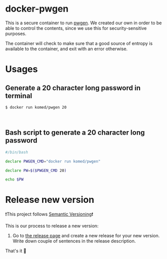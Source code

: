# docker-pwgen

This is a secure container to run [pwgen](https://linux.die.net/man/1/pwgen). We created our own in order to be able to control the contents, since we use this for security-sensitive purposes.

The container will check to make sure that a good source of entropy is available to the container, and exit with an error otherwise.

# Usages

## Generate a 20 character long password in terminal

```console
$ docker run komed/pwgen 20
```

<br/>

## Bash script to generate a 20 character long password

```sh
#/bin/bash

declare PWGEN_CMD="docker run komed/pwgen"

declare PW=$($PWGEN_CMD 20)

echo $PW
```

# Release new version

❗️This project follows [Semantic Versioning](https://semver.org/)❗️

This is our process to release a new version:

1. Go to [the release page](https://github.com/komed-health/docker-pwgen/releases) and create a new release for your new version. Write down couple of sentences in the release description.

That's it 🎉
